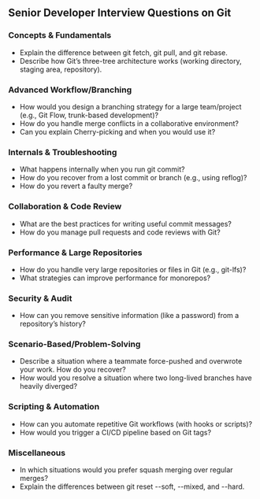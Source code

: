 ## Senior Developer Interview Questions on Git

### Concepts \& Fundamentals

- Explain the difference between git fetch, git pull, and git rebase.
- Describe how Git’s three-tree architecture works (working directory, staging area, repository).


### Advanced Workflow/Branching

- How would you design a branching strategy for a large team/project (e.g., Git Flow, trunk-based development)?
- How do you handle merge conflicts in a collaborative environment?
- Can you explain Cherry-picking and when you would use it?


### Internals \& Troubleshooting

- What happens internally when you run git commit?
- How do you recover from a lost commit or branch (e.g., using reflog)?
- How do you revert a faulty merge?


### Collaboration \& Code Review

- What are the best practices for writing useful commit messages?
- How do you manage pull requests and code reviews with Git?


### Performance \& Large Repositories

- How do you handle very large repositories or files in Git (e.g., git-lfs)?
- What strategies can improve performance for monorepos?


### Security \& Audit

- How can you remove sensitive information (like a password) from a repository’s history?


### Scenario-Based/Problem-Solving

- Describe a situation where a teammate force-pushed and overwrote your work. How do you recover?
- How would you resolve a situation where two long-lived branches have heavily diverged?


### Scripting \& Automation

- How can you automate repetitive Git workflows (with hooks or scripts)?
- How would you trigger a CI/CD pipeline based on Git tags?


### Miscellaneous

- In which situations would you prefer squash merging over regular merges?
- Explain the differences between git reset --soft, --mixed, and --hard.
